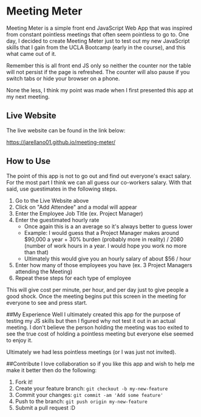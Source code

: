 # Meeting Meter
Meeting Meter is a simple front end JavaScript Web App that was inspired from constant pointless meetings that often seem pointless to go to. 
One day, I decided to create Meeting Meter just to test out my new JavaScript skills that I gain from the UCLA Bootcamp (early in the course), and this what came out of it.

Remember this is all front end JS only so neither the counter nor the table will not persist if the page is refreshed. The counter will also pause if you switch tabs or hide your browser on a phone. 

None the less, I think my point was made when I first presented this app at my next meeting.

## Live Website
The live website can be found in the link below:

https://jarellano01.github.io/meeting-meter/

## How to Use
The point of this app is not to go out and find out everyone's exact salary. For the most part I think we can all guess our co-workers salary. 
With that said, use guestimates in the following steps.

1. Go to the Live Website above
2. Click on "Add Attendee" and a modal will appear
3. Enter the Employee Job Title (ex. Project Manager)
4. Enter the guestimated hourly rate
   - Once again this is a an average so it's always better to guess lower
   - Example: I would guess that a Project Manager makes around $90,000 a year + 30% burden (probably more in reality) / 2080 (number of work hours in a year. I would hope you work no more than that)
   - Ultimately this would give you an hourly salary of about $56 / hour
5. Enter how many of those employees you have (ex. 3 Project Managers attending the Meeting)
6. Repeat these steps for each type of employee

This will give cost per minute, per hour, and per day just to give people a good shock.
Once the meeting begins put this screen in the meeting for everyone to see and press start. 

##My Experience
Well I ultimately created this app for the purpose of testing my JS skills but then I figured why not test it out in an actual meeting. I don't believe the person holding the meeting was too exited to see the true cost of holding a pointless meeting but everyone else seemed to enjoy it. 

Ultimately we had less pointless meetings (or I was just not invited). 

##Contribute 
I love collaboration so if you like this app and wish to help me make it better then do the following: 

1. Fork it!
2. Create your feature branch: `git checkout -b my-new-feature`
3. Commit your changes: `git commit -am 'Add some feature'`
4. Push to the branch: `git push origin my-new-feature`
5. Submit a pull request :D
